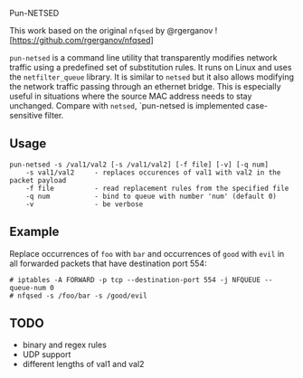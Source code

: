 Pun-NETSED

This work based on the original `nfqsed` by @rgerganov ![https://github.com/rgerganov/nfqsed]

`pun-netsed` is a command line utility that transparently modifies network traffic using a predefined set of substitution rules. It runs on Linux and uses the `netfilter_queue` library. It is similar to `netsed` but it also allows modifying the network traffic passing through an ethernet bridge. This is especially useful in situations where the source MAC address needs to stay unchanged. Compare with `netsed`, `pun-netsed is implemented case-sensitive filter.

Usage
--------
    pun-netsed -s /val1/val2 [-s /val1/val2] [-f file] [-v] [-q num]
        -s val1/val2     - replaces occurences of val1 with val2 in the packet payload
        -f file          - read replacement rules from the specified file
        -q num           - bind to queue with number 'num' (default 0)
        -v               - be verbose

Example
-----------
Replace occurrences of `foo` with `bar` and occurrences of `good` with `evil` in all forwarded packets that have destination port 554:

    # iptables -A FORWARD -p tcp --destination-port 554 -j NFQUEUE --queue-num 0
    # nfqsed -s /foo/bar -s /good/evil

TODO
----
 * binary and regex rules
 * UDP support
 * different lengths of val1 and val2
